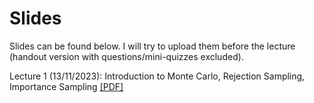 # Slides

Slides can be found below. I will try to upload them before the lecture (handout version with questions/mini-quizzes excluded).

Lecture 1 (13/11/2023): Introduction to Monte Carlo, Rejection Sampling, Importance Sampling [[PDF]](https://akyildiz.me/teaching/ltcc/Lecture-1.pdf)